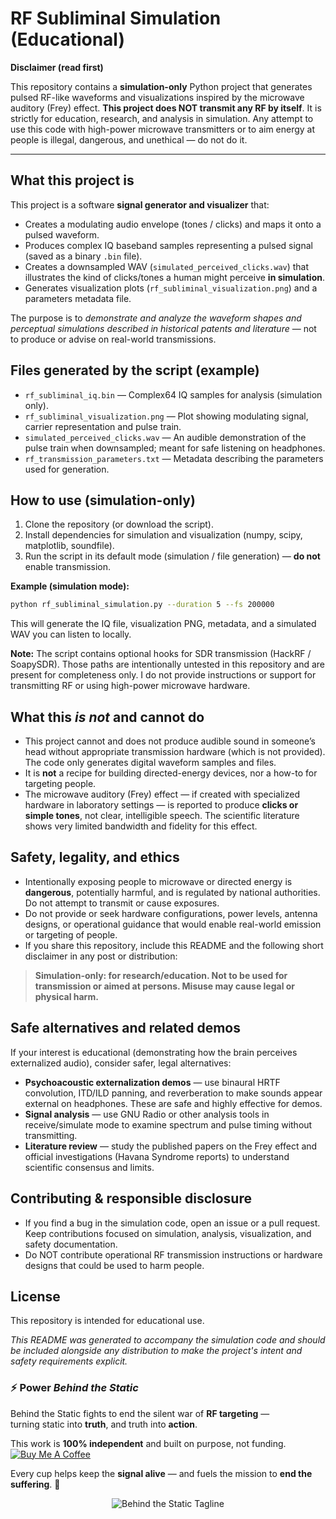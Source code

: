 # RF Subliminal Simulation (Educational)

**Disclaimer (read first)**

This repository contains a **simulation-only** Python project that generates pulsed RF-like waveforms and visualizations inspired by the microwave auditory (Frey) effect. **This project does NOT transmit any RF by itself**. It is strictly for education, research, and analysis in simulation. Any attempt to use this code with high-power microwave transmitters or to aim energy at people is illegal, dangerous, and unethical — do not do it.

---

## What this project is

This project is a software **signal generator and visualizer** that:

* Creates a modulating audio envelope (tones / clicks) and maps it onto a pulsed waveform.
* Produces complex IQ baseband samples representing a pulsed signal (saved as a binary `.bin` file).
* Creates a downsampled WAV (`simulated_perceived_clicks.wav`) that illustrates the kind of clicks/tones a human might perceive **in simulation**.
* Generates visualization plots (`rf_subliminal_visualization.png`) and a parameters metadata file.

The purpose is to *demonstrate and analyze the waveform shapes and perceptual simulations described in historical patents and literature* — not to produce or advise on real-world transmissions.

## Files generated by the script (example)

* `rf_subliminal_iq.bin` — Complex64 IQ samples for analysis (simulation only).
* `rf_subliminal_visualization.png` — Plot showing modulating signal, carrier representation and pulse train.
* `simulated_perceived_clicks.wav` — An audible demonstration of the pulse train when downsampled; meant for safe listening on headphones.
* `rf_transmission_parameters.txt` — Metadata describing the parameters used for generation.

## How to use (simulation-only)

1. Clone the repository (or download the script).
2. Install dependencies for simulation and visualization (numpy, scipy, matplotlib, soundfile).
3. Run the script in its default mode (simulation / file generation) — **do not** enable transmission.

**Example (simulation mode):**

```bash
python rf_subliminal_simulation.py --duration 5 --fs 200000
```

This will generate the IQ file, visualization PNG, metadata, and a simulated WAV you can listen to locally.

**Note:** The script contains optional hooks for SDR transmission (HackRF / SoapySDR). Those paths are intentionally untested in this repository and are present for completeness only. I do not provide instructions or support for transmitting RF or using high-power microwave hardware.

## What this *is not* and cannot do

* This project cannot and does not produce audible sound in someone’s head without appropriate transmission hardware (which is not provided). The code only generates digital waveform samples and files.
* It is **not** a recipe for building directed-energy devices, nor a how-to for targeting people.
* The microwave auditory (Frey) effect — if created with specialized hardware in laboratory settings — is reported to produce **clicks or simple tones**, not clear, intelligible speech. The scientific literature shows very limited bandwidth and fidelity for this effect.

## Safety, legality, and ethics

* Intentionally exposing people to microwave or directed energy is **dangerous**, potentially harmful, and is regulated by national authorities. Do not attempt to transmit or cause exposures.
* Do not provide or seek hardware configurations, power levels, antenna designs, or operational guidance that would enable real-world emission or targeting of people.
* If you share this repository, include this README and the following short disclaimer in any post or distribution:

> **Simulation-only: for research/education. Not to be used for transmission or aimed at persons. Misuse may cause legal or physical harm.**

## Safe alternatives and related demos

If your interest is educational (demonstrating how the brain perceives externalized audio), consider safer, legal alternatives:

* **Psychoacoustic externalization demos** — use binaural HRTF convolution, ITD/ILD panning, and reverberation to make sounds appear external on headphones. These are safe and highly effective for demos.
* **Signal analysis** — use GNU Radio or other analysis tools in receive/simulate mode to examine spectrum and pulse timing without transmitting.
* **Literature review** — study the published papers on the Frey effect and official investigations (Havana Syndrome reports) to understand scientific consensus and limits.

## Contributing & responsible disclosure

* If you find a bug in the simulation code, open an issue or a pull request. Keep contributions focused on simulation, analysis, visualization, and safety documentation.
* Do NOT contribute operational RF transmission instructions or hardware designs that could be used to harm people.

## License

This repository is intended for educational use. 

*This README was generated to accompany the simulation code and should be included alongside any distribution to make the project's intent and safety requirements explicit.*

### ⚡ Power *Behind the Static*

Behind the Static fights to end the silent war of **RF targeting** —  
turning static into **truth**, and truth into **action**.  

This work is **100% independent** and built on purpose, not funding.  
[![Buy Me A Coffee](https://img.shields.io/badge/☕-Buy%20Me%20a%20Coffee-bloodred?style=for-the-badge&logo=buymeacoffee&logoColor=white)](https://www.buymeacoffee.com/craigcogdey)

Every cup helps keep the **signal alive** — and fuels the mission to **end the suffering**. 🔴

<p align="center">
  <img src="https://readme-typing-svg.demolab.com?font=Share+Tech+Mono&pause=1500&color=FF0000&width=450&lines=%23RF+Awareness+%23Truth+%23End+The+Suffering" alt="Behind the Static Tagline" />
</p>


